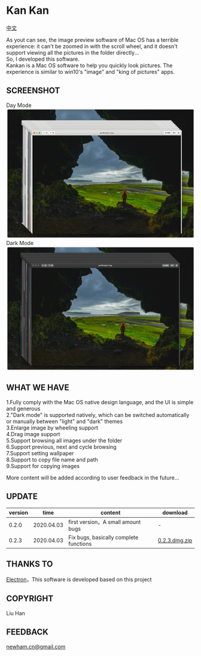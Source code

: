 # Kan Kan

[中文](readme.md) 

As yout can see, the image preview software of Mac OS has a terrible experience:  it can't be zoomed in with the scroll wheel, and it doesn't support viewing all the pictures in the folder directly...   
So, I developed this software.   
Kankan is a Mac OS software to help you quickly look pictures. The experience is similar to win10's "image" and "king of pictures" apps.  

## SCREENSHOT  
Day Mode  
<img src="cap_1.png">
Dark Mode  
<img src="cap_2.png">

## WHAT WE HAVE  
1.Fully comply with the Mac OS native design language, and the UI is simple and generous  
2."Dark mode" is supported natively, which can be switched automatically or manually between "light" and "dark" themes  
3.Enlarge image by wheeling support   
4.Drag image support  
5.Support browsing all images under the folder  
6.Support previous, next and cycle browsing  
7.Support setting wallpaper  
8.Support to copy file name and path  
9.Support for copying images  

More content will be added according to user feedback in the future...  

## UPDATE  
version  |time           |content                                                      |download
------------|----------------|------------------------------------------------------|----
0.2.0      |2020.04.03|first version，A small amount bugs    |-
0.2.3      |2020.04.03|Fix bugs, basically complete functions |[0.2.3.dmg.zip](https://github.com/newham/kankan/releases/download/v0.2.3/kankan-0.2.3.dmg.zip)

## THANKS TO  
[Electron](https://www.electronjs.org)，This software is developed based on this project

## COPYRIGHT  
Liu Han

## FEEDBACK   
[newham.cn@gmail.com](mailto:newham.cn@gmail.com)  

